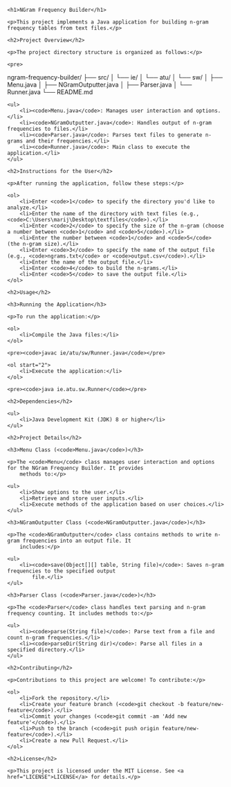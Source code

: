 <!DOCTYPE html>
<html lang="en">

<head>
    <meta charset="UTF-8">
    <meta name="viewport" content="width=device-width, initial-scale=1.0">
    <title>NGram Frequency Builder</title>
</head>

<body>

    <h1>NGram Frequency Builder</h1>

    <p>This project implements a Java application for building n-gram frequency tables from text files.</p>

    <h2>Project Overview</h2>

    <p>The project directory structure is organized as follows:</p>

    <pre>
ngram-frequency-builder/
├── src/
│   └── ie/
│       └── atu/
│           └── sw/
│               ├── Menu.java
│               ├── NGramOutputter.java
│               ├── Parser.java
│               └── Runner.java
└── README.md
    </pre>

    <ul>
        <li><code>Menu.java</code>: Manages user interaction and options.</li>
        <li><code>NGramOutputter.java</code>: Handles output of n-gram frequencies to files.</li>
        <li><code>Parser.java</code>: Parses text files to generate n-grams and their frequencies.</li>
        <li><code>Runner.java</code>: Main class to execute the application.</li>
    </ul>

    <h2>Instructions for the User</h2>

    <p>After running the application, follow these steps:</p>

    <ol>
        <li>Enter <code>1</code> to specify the directory you'd like to analyze.</li>
        <li>Enter the name of the directory with text files (e.g., <code>C:\Users\marij\Desktop\textfiles</code>).</li>
        <li>Enter <code>2</code> to specify the size of the n-gram (choose a number between <code>1</code> and <code>5</code>).</li>
        <li>Enter the number between <code>1</code> and <code>5</code> (the n-gram size).</li>
        <li>Enter <code>3</code> to specify the name of the output file (e.g., <code>ngrams.txt</code> or <code>output.csv</code>).</li>
        <li>Enter the name of the output file.</li>
        <li>Enter <code>4</code> to build the n-grams.</li>
        <li>Enter <code>5</code> to save the output file.</li>
    </ol>

    <h2>Usage</h2>

    <h3>Running the Application</h3>

    <p>To run the application:</p>

    <ol>
        <li>Compile the Java files:</li>
    </ol>

    <pre><code>javac ie/atu/sw/Runner.java</code></pre>

    <ol start="2">
        <li>Execute the application:</li>
    </ol>

    <pre><code>java ie.atu.sw.Runner</code></pre>

    <h2>Dependencies</h2>

    <ul>
        <li>Java Development Kit (JDK) 8 or higher</li>
    </ul>

    <h2>Project Details</h2>

    <h3>Menu Class (<code>Menu.java</code>)</h3>

    <p>The <code>Menu</code> class manages user interaction and options for the NGram Frequency Builder. It provides
        methods to:</p>

    <ul>
        <li>Show options to the user.</li>
        <li>Retrieve and store user inputs.</li>
        <li>Execute methods of the application based on user choices.</li>
    </ul>

    <h3>NGramOutputter Class (<code>NGramOutputter.java</code>)</h3>

    <p>The <code>NGramOutputter</code> class contains methods to write n-gram frequencies into an output file. It
        includes:</p>

    <ul>
        <li><code>save(Object[][] table, String file)</code>: Saves n-gram frequencies to the specified output
            file.</li>
    </ul>

    <h3>Parser Class (<code>Parser.java</code>)</h3>

    <p>The <code>Parser</code> class handles text parsing and n-gram frequency counting. It includes methods to:</p>

    <ul>
        <li><code>parse(String file)</code>: Parse text from a file and count n-gram frequencies.</li>
        <li><code>parseDir(String dir)</code>: Parse all files in a specified directory.</li>
    </ul>

    <h2>Contributing</h2>

    <p>Contributions to this project are welcome! To contribute:</p>

    <ol>
        <li>Fork the repository.</li>
        <li>Create your feature branch (<code>git checkout -b feature/new-feature</code>).</li>
        <li>Commit your changes (<code>git commit -am 'Add new feature'</code>).</li>
        <li>Push to the branch (<code>git push origin feature/new-feature</code>).</li>
        <li>Create a new Pull Request.</li>
    </ol>

    <h2>License</h2>

    <p>This project is licensed under the MIT License. See <a href="LICENSE">LICENSE</a> for details.</p>

</body>

</html>
